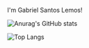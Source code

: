 I'm Gabriel Santos Lemos!


![Anurag's GitHub stats](https://github-readme-stats.vercel.app/api?username=GabrielSantosLemos&count_private=true&show_icons=true)


![Top Langs](https://github-readme-stats.vercel.app/api/top-langs/?username=GabrielSantosLemos&layout=compact)
